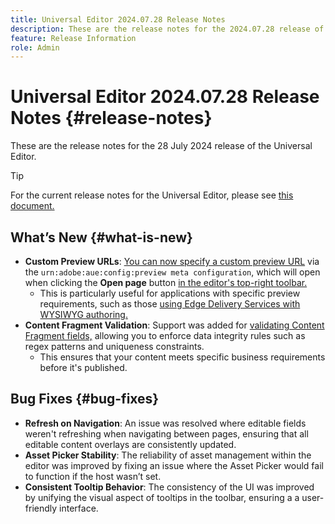 ```yaml
---
title: Universal Editor 2024.07.28 Release Notes
description: These are the release notes for the 2024.07.28 release of the Universal Editor.
feature: Release Information
role: Admin
---
```


# Universal Editor 2024.07.28 Release Notes {#release-notes}

These are the release notes for the 28 July 2024 release of the Universal Editor.

>[!TIP]
>
>For the current release notes for the Universal Editor, please see [this document.](/help/release-notes/universal-editor/current.md)

## What’s New {#what-is-new}

* **Custom Preview URLs**: [You can now specify a custom preview URL](/help/implementing/universal-editor/customizing.md#custom-preview-urls) via the `urn:adobe:aue:config:preview meta configuration`, which will open when clicking the **Open page** button [in the editor's top-right toolbar.](/help/sites-cloud/authoring/universal-editor/navigation.md#universal-editor-toolbar)
  * This is particularly useful for applications with specific preview requirements, such as those [using Edge Delivery Services with WYSIWYG authoring.](/help/edge/wysiwyg-authoring/authoring.md)
* **Content Fragment Validation**: Support was added for [validating Content Fragment fields,](/help/assets/content-fragments/content-fragments-models.md#validation) allowing you to enforce data integrity rules such as regex patterns and uniqueness constraints.
  * This ensures that your content meets specific business requirements before it's published.

## Bug Fixes {#bug-fixes}

* **Refresh on Navigation**: An issue was resolved where editable fields weren't refreshing when navigating between pages, ensuring that all editable content overlays are consistently updated.
* **Asset Picker Stability**: The reliability of asset management within the editor was improved by fixing an issue where the Asset Picker would fail to function if the host wasn’t set.
* **Consistent Tooltip Behavior**: The consistency of the UI was improved by unifying the visual aspect of tooltips in the toolbar, ensuring a a user-friendly interface.

